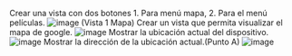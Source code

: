 Crear una vista con dos botones 1. Para menú mapa, 2. Para el menú películas.
![image](https://user-images.githubusercontent.com/85710968/122694536-44722c00-d203-11eb-89c1-632b278aaa4d.png)
(Vista 1 Mapa) Crear un vista que permita visualizar el mapa de google.
![image](https://user-images.githubusercontent.com/85710968/122694608-8ac78b00-d203-11eb-94a4-fb7413f05fce.png)
Mostrar la ubicación actual del dispositivo.
![image](https://user-images.githubusercontent.com/85710968/122694619-9915a700-d203-11eb-951f-f7b0aa8529ee.png)
Mostrar la dirección de la ubicación actual.(Punto A)
![image](https://user-images.githubusercontent.com/85710968/122694670-be0a1a00-d203-11eb-896c-40f3c147abfc.png)
